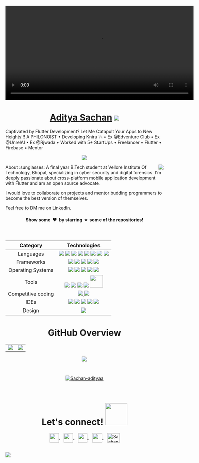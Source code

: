 <p align="center">
  <video src="https://github.com/Sachan-adityaa/Sachan-adityaa/assets/aditya.mp4" width="600px"/>
</p>
<h1 align="center">
  <a href="https://www.adityasachan.in">Aditya Sachan</a> 
  <img src="https://visitor-badge.laobi.icu/badge?page_id=Sachan-adityaa.Sachan-adityaa">
</h1>
Captivated by Flutter Development? Let Me Catapult Your Apps to New Heights!!!
A PHILONOIST • Developing Kniru 💥 • Ex @Edventure Club • Ex @UnrelAI • Ex @Rjwada • Worked with 5+ StartUps • Freelancer • Flutter • Firebase • Mentor

<br/>
<p align="center">
  <img src="https://github.com/Sachan-adityaa/Sachan-adityaa/blob/main/assets/code.gif"/>
</p>
<img align="right" src="https://github.com/rajput2107/rajput2107/blob/master/Assets/Developer.gif"/>
About :sunglasses:
A final year B.Tech student at Vellore Institute Of Technology, Bhopal, specializing in cyber security and digital forensics. I'm deeply passionate about cross-platform mobile application development with Flutter and am an open source advocate.

I would love to collaborate on projects and mentor budding programmers to become the best version of themselves.

Feel free to DM me on LinkedIn.

<h4 align="center">Show some &nbsp;❤️&nbsp; by starring  &nbsp;⭐&nbsp; some of the repositories!</h4>
<br/>
<table align="center">
  <thead>
    <tr>
      <th>Category</th>
      <th>Technologies</th>
    </tr>
  </thead>
  <tbody>
    <tr>
      <td style="text-align:center">Languages</td>
      <td style="text-align:center">
        <img src="https://img.shields.io/badge/Java-ED8B00?style=for-the-badge&logo=java&logoColor=white">
        <img src="https://img.shields.io/badge/Dart-0175C2?style=for-the-badge&logo=dart&logoColor=white">
        <img src="https://img.shields.io/badge/C%2B%2B-00599C?style=for-the-badge&logo=c%2B%2B&logoColor=white">
        <img src="https://img.shields.io/badge/HTML5-E34F26?style=for-the-badge&logo=html5&logoColor=white">
        <img src="https://img.shields.io/badge/Kotlin-0095D5?&style=for-the-badge&logo=kotlin&logoColor=white">
        <img src="https://img.shields.io/badge/Python-FFD43B?style=for-the-badge&logo=python&logoColor=blue">
        <img src="https://img.shields.io/badge/JavaScript-323330?style=for-the-badge&logo=javascript&logoColor=F7DF1E">
        <img src="https://img.shields.io/badge/CSS3-1572B6?style=for-the-badge&logo=css3&logoColor=white">
      </td>
    </tr>
    <tr>
      <td style="text-align:center">Frameworks</td>
      <td style="text-align:center">
        <img src="https://img.shields.io/badge/Flutter-02569B?style=for-the-badge&logo=flutter&logoColor=white">
        <img src="https://img.shields.io/badge/Markdown-000000?style=for-the-badge&logo=markdown&logoColor=white">
        <img src="https://img.shields.io/badge/Sass-CC6699?style=for-the-badge&logo=sass&logoColor=white">
        <img src="https://img.shields.io/badge/Spring_Boot-F2F4F9?style=for-the-badge&logo=spring-boot">
        <img src="https://img.shields.io/badge/firebase-ffca28?style=for-the-badge&logo=firebase&logoColor=black">
      </td>
    </tr>
    <tr>
      <td style="text-align:center">Operating Systems</td>
      <td style="text-align:center">
        <img src="https://img.shields.io/badge/Android-3DDC84?style=for-the-badge&logo=android&logoColor=white">
        <img src="https://img.shields.io/badge/Windows-0078D6?style=for-the-badge&logo=windows&logoColor=white">
        <img src="https://img.shields.io/badge/iOS-000000?style=for-the-badge&logo=ios&logoColor=white">
        <img src="https://img.shields.io/badge/macOS-000000?style=for-the-badge&logo=apple&logoColor=white">
        <img src="https://img.shields.io/badge/Kali_Linux-557C94?style=for-the-badge&logo=kali-linux&logoColor=white">
      </td>
    </tr>
    <tr>
      <td style="text-align:center">Tools</td>
      <td style="text-align:center">
        <img src="https://img.shields.io/badge/GIT-E44C30?style=for-the-badge&logo=git&logoColor=white">
        <img src="https://img.shields.io/badge/GitHub-100000?style=for-the-badge&logo=github&logoColor=white">
        <img src="https://img.shields.io/badge/Netlify-00C7B7?style=for-the-badge&logo=netlify&logoColor=white">
        <img src="https://img.shields.io/badge/Heroku-430098?style=for-the-badge&logo=heroku&logoColor=white">
        <img src="https://user-images.githubusercontent.com/79747022/151806773-23bf5f4d-fa40-4272-8c5f-0ce31d8c8e40.jpg" width="40px">
      </td>
    </tr>
    <tr>
      <td style="text-align:center">Competitive coding</td>
      <td style="text-align:center">
        <a href="https://leetcode.com/sachan-adityaa/">
          <img src="https://img.shields.io/badge/-LeetCode-FFA116?style=for-the-badge&logo=LeetCode&logoColor=black">
        </a>
        <a href="https://www.hackerrank.com/sachan-adityaa">
          <img src="https://img.shields.io/badge/-Hackerrank-2EC866?style=for-the-badge&logo=HackerRank&logoColor=white">
        </a>
      </td>
    </tr>
    <tr>
      <td style="text-align:center">IDEs</td>
      <td style="text-align:center">
        <img src="https://img.shields.io/badge/Android_Studio-3DDC84?style=for-the-badge&logo=android-studio&logoColor=white">
        <img src="https://img.shields.io/badge/Eclipse-2C2255?style=for-the-badge&logo=eclipse&logoColor=white">
        <img src="https://img.shields.io/badge/PyCharm-000000?style=for-the-badge&logo=PyCharm&logoColor=white">
        <img src="https://img.shields.io/badge/Visual_Studio_Code-0078D4?style=for-the-badge&logo=visual%20studio%20code&logoColor=white">
        <img src="https://img.shields.io/badge/IntelliJIDEA-000000?style=for-the-badge&logo=intellij-idea&logoColor=white">
      </td>
    </tr>
    <tr>
      <td style="text-align:center">Design</td>
      <td style="text-align:center">
        <img src="https://img.shields.io/badge/Canva-%2300C4CC.svg?&style=for-the-badge&logo=Canva&logoColor=white">
      </td>
    </tr>
  </tbody>
</table>
<h1 align="center"> GitHub Overview </h1>

<table>
<tr>
<td>
<img src="https://github-readme-stats.vercel.app/api?username=Sachan-adityaa&include_all_commits=true&count_private=true&show_icons=true&line_height=20&theme=tokyonight"/>
<td><img src="https://github-readme-stats.vercel.app/api/top-langs?username=Sachan-adityaa&show_icons=true&locale=en&layout=compact&theme=tokyonight" />
</td>
</tr>
</table>
<p align="center">
<img align="center" src="https://github-readme-streak-stats.herokuapp.com/?user=Sachan-adityaa&theme=tokyonight" />
</p>
<br>
<p align="Center">
  <a href="https://github.com/ryo-ma/github-profile-trophy">
    <img src="https://github-profile-trophy.vercel.app/?username=Sachan-adityaa" alt="Sachan-adityaa" />
  </a>
</p>
<br>
<h1 align="center"> Let's connect! 
  <img src='https://raw.githubusercontent.com/ShahriarShafin/ShahriarShafin/main/Assets/handshake.gif' width="70">  
</h1>
<p align="center">
  <a href="https://adityasachan.in/">
    <img align="center" width="30px" src="https://github.com/Sachan-adityaa/Sachan-adityaa/blob/main/assets/website.png" />
  </a> &nbsp;&nbsp
  <a href="mailto:adityasachan@example.com">
    <img align="center" width="30px" src="https://github.com/Sachan-adityaa/Sachan-adityaa/blob/main/assets/mail.png" />
  </a> &nbsp;&nbsp
  <a href="https://twitter.com/_aditya_sachan">
    <img align="center" width="30px" src="https://github.com/Sachan-adityaa/Sachan-adityaa/blob/main/assets/twitter.png" />
  </a> &nbsp;&nbsp
  <a href="https://www.linkedin.com/in/aditya-sachan/">
    <img align="center" width="30px" src="https://github.com/Sachan-adityaa/Sachan-adityaa/blob/main/assets/linkedin.png"/>
  </a> &nbsp;&nbsp
  <a href="https://www.instagram.com/aditya.sachan/" target="blank">
    <img align="center" src="https://raw.githubusercontent.com/rahuldkjain/github-profile-readme-generator/master/src/images/icons/Social/instagram.svg" alt="Sachan-adityaa" height="30" width="40" />
  </a>
</p>
<br>
<img src="https://github.com/SACHAN-ADITYA/assets/footer.png">
